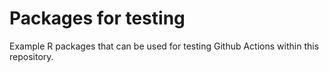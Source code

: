 # Packages for testing 

Example R packages that can be used for testing Github Actions within this repository.

